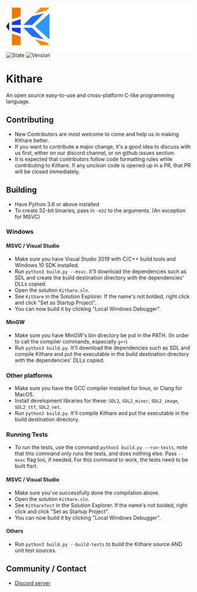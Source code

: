 ![Kithare](assets/banner.png) <br/>
![State](https://img.shields.io/badge/state-unfinished-ff2222.svg)
![Version](https://img.shields.io/badge/version-0.0.0-00ffaa.svg)

# Kithare
 An open source easy-to-use and cross-platform C-like programmimg language.

## Contributing
- New Contributors are most welcome to come and help us in making Kithare better.
- If you want to contribute a major change, it's a good idea to discuss with us
first, either on our discord channel, or on github issues section.
- It is expected that contributors follow code formatting rules while contributing
to Kithare. If any *unclean* code is opened up in a PR, that PR will be closed
immediately.

## Building
- Have Python 3.6 or above installed
- To create 32-bit binaries, pass in `-m32` to the arguments. (An exception for MSVC)

### Windows
#### MSVC / Visual Studio
- Make sure you have Visual Studio 2019 with C/C++ build tools and Windows 10 SDK installed.
- Run `python3 build.py --msvc`. It'll download the dependencies such as SDL and create the build destination directory with the dependencies' DLLs copied.
- Open the solution `Kithare.sln`.
- See `Kithare` in the Solution Explorer. If the name's not bolded, right click and click "Set as Startup Project".
- You can now build it by clicking "Local Windows Debugger".

#### MinGW
- Make sure you have MinGW's bin directory be put in the PATH. (In order to call the compiler commands, especially `g++`)
- Run `python3 build.py`. It'll download the dependencies such as SDL and compile Kithare and put the executable in the build destination directory with the dependencies' DLLs copied.

### Other platforms
- Make sure you have the GCC compiler installed for linux, or Clang for MacOS.
- Install development libraries for these: `SDL2`, `SDL2_mixer`, `SDL2_image`, `SDL2_ttf`, `SDL2_net`.
- Run `python3 build.py`. It'll compile Kithare and put the executable in the build destination directory.

### Running Tests
- To run the tests, use the command `python3 build.py --run-tests`, note that 
this command only runs the tests, and does nothing else. Pass `--msvc` flag too, if
needed. For this command to work, the tests need to be built fisrt.

#### MSVC / Visual Studio
- Make sure you've successfully done the compilation above.
- Open the solution `Kithare.sln`.
- See `KithareTest` in the Solution Explorer. If the name's not bolded, right click and click "Set as Startup Project".
- You can now build it by clicking "Local Windows Debugger".

#### Others
- Run `python3 build.py --build-tests` to build the Kithare source AND unit test 
sources.

## Community / Contact
- [Discord server](https://discord.gg/hXvY8CzS7A)
